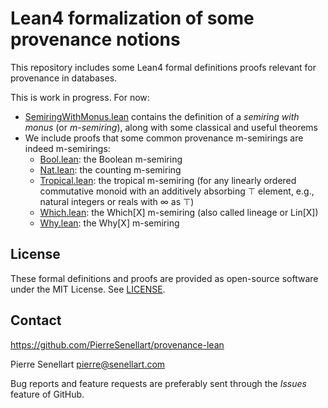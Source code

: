 # Lean4 formalization of some provenance notions

This repository includes some Lean4 formal definitions proofs relevant
for provenance in databases.

This is work in progress. For now:

- [SemiringWithMonus.lean](Provenance/SemiringWithMonus.lean) contains
  the definition of a *semiring with monus* (or *m-semiring*), along with
  some classical and useful theorems
- We include proofs that some common provenance m-semirings are indeed
  m-semirings:
  - [Bool.lean](Provenance/Semirings/Bool.lean): the Boolean m-semiring
  - [Nat.lean](Provenance/Semirings/Nat.lean): the counting m-semiring
  - [Tropical.lean](Provenance/Semirings/Tropical.lean): the tropical m-semiring (for any linearly ordered commutative monoid with an additively absorbing ⊤ element, e.g., natural integers or reals with ∞ as ⊤)
  - [Which.lean](Provenance/Semirings/Which.lean): the Which\[X\] m-semiring (also called lineage or Lin\[X\])
  - [Why.lean](Provenance/Semirings/Why.lean): the Why\[X\] m-semiring

## License

These formal definitions and proofs are provided as open-source software under the MIT License. See [LICENSE](LICENSE).

## Contact

<https://github.com/PierreSenellart/provenance-lean>

Pierre Senellart <pierre@senellart.com>

Bug reports and feature requests are
preferably sent through the *Issues* feature of GitHub.
